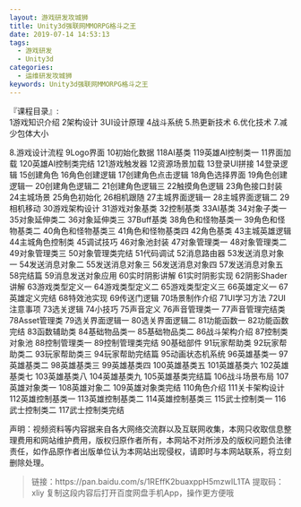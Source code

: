 ```yaml
---
layout: 游戏研发攻城狮
title: Unity3d强联网MMORPG格斗之王
date: 2019-07-14 14:53:13
tags:
  - 游戏研发
  - Unity3d
categories:
  - 运维研发攻城狮
keywords: Unity3d强联网MMORPG格斗之王
---
```

『课程目录』:  
1游戏知识介绍
2架构设计
3UI设计原理
4战斗系统
5.热更新技术
6.优化技术
7.减少包体大小
<!-- more -->  
8.游戏设计流程
9Logo界面
10初始化数据
118AI基类
119英雄AI控制类一
11界面加载
120英雄AI控制类完结
121游戏触发器
12资源场景加载
13登录UI拼接
14登录逻辑
15创建角色
16角色创建逻辑
17创建角色点击逻辑
18角色选择界面
19角色创建逻辑一
20创建角色逻辑二
21创建角色逻辑三
22触摸角色逻辑
23角色接口封装
24主城场景
25角色初始化
26相机跟随
27主城界面逻辑一
28主城界面逻辑二
29相机移动
30游戏架构设计
31游戏对象基类
32控制基类
33AI基类
34对象子类一
35对象延伸类二
36对象延伸类三
37Buff基类
38角色和怪物基类一
39角色和怪物基类二
40角色和怪物基类三
41角色和怪物基类四
42角色基类
43主城英雄逻辑
44主城角色控制类
45调试技巧
46对象池封装
47对象管理类一
48对象管理类二
49对象管理类三
50对象管理类完结
51代码调试
52消息路由器
53发送消息对象一
54发送消息对象二
55发送消息对象三
56发送消息对象四
57发送消息对象五
58完结篇
59消息发送对象应用
60实时阴影讲解
61实时阴影实现
62阴影Shader讲解
63游戏类型定义一
64游戏类型定义二
65游戏类型定义三
66英雄定义一
67英雄定义完结
68特效池实现
69传送门逻辑
70场景制作介绍
71UI学习方法
72UI注意事项
73选关逻辑
74小技巧
75声音定义
76声音管理类一
77声音管理完结类
78Asset管理类
79选关界面逻辑一
80选关界面逻辑二
81功能函数一
82功能函数完结
83函数辅助类
84基础物品类一
85基础物品类二
86战斗架构介绍
87控制类对象池
88控制管理类一
89控制管理类完结
90基础部件
91玩家帮助类
92玩家帮助类二
93玩家帮助类三
94玩家帮助完结篇
95动画状态机系统
96英雄基类一
97英雄基类二
98英雄基类三
99英雄基类四
100英雄基类五
101英雄基类六
102英雄基类七
103英雄基类八
104英雄基类九
105英雄基类完结篇
106战斗场景布局
107英雄对象类一
108英雄对象二
109英雄对象类完结
110角色介绍
111关卡架构设计
112英雄控制基类一
113英雄控制基类二
114英雄控制基类三
115武士控制类一
116武士控制类二
117武士控制类完结

<div class="post-copyright">
    <div class="post-copyright__author">
      <span class="post-copyright-meta">声明：视频资料等内容据来自各大网络交流群以及互联网收集，本网只收取信息整理费用和网站维护费用，版权归原作者所有，本网站不对所涉及的版权问题负法律责任，如作品原作者出版单位认为本网站出现侵权，请即时与本网站联系，将立刻删除处理。 </span>
    </div>
</div>

<blockquote class="blockquote-center">
链接：https://pan.baidu.com/s/1REffK2buaxppH5mzwIL1TA 
提取码：xliy 
复制这段内容后打开百度网盘手机App，操作更方便哦
</blockquote>

